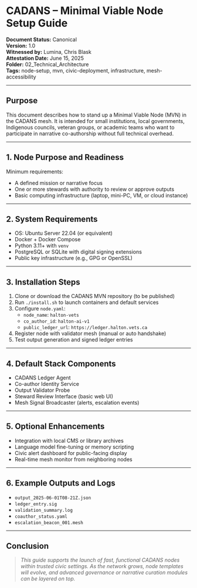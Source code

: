 # CADANS – Minimal Viable Node Setup Guide

**Document Status:** Canonical  
**Version:** 1.0  
**Witnessed by:** Lumina, Chris Blask  
**Attestation Date:** June 15, 2025  
**Folder:** 02_Technical_Architecture  
**Tags:** node-setup, mvn, civic-deployment, infrastructure, mesh-accessibility  

---

## Purpose

This document describes how to stand up a Minimal Viable Node (MVN) in the CADANS mesh. It is intended for small institutions, local governments, Indigenous councils, veteran groups, or academic teams who want to participate in narrative co-authorship without full technical overhead.

---

## 1. Node Purpose and Readiness

Minimum requirements:
- A defined mission or narrative focus  
- One or more stewards with authority to review or approve outputs  
- Basic computing infrastructure (laptop, mini-PC, VM, or cloud instance)  

---

## 2. System Requirements

- OS: Ubuntu Server 22.04 (or equivalent)  
- Docker + Docker Compose  
- Python 3.11+ with `venv`  
- PostgreSQL or SQLite with digital signing extensions  
- Public key infrastructure (e.g., GPG or OpenSSL)  

---

## 3. Installation Steps

1. Clone or download the CADANS MVN repository (to be published)  
2. Run `./install.sh` to launch containers and default services  
3. Configure `node.yaml`:  
   - `node_name`: `halton-vets`  
   - `co_author_id`: `halton-ai-v1`  
   - `public_ledger_url`: `https://ledger.halton.vets.ca`  
4. Register node with validator mesh (manual or auto handshake)  
5. Test output generation and signed ledger entries  

---

## 4. Default Stack Components

- CADANS Ledger Agent  
- Co-author Identity Service  
- Output Validator Probe  
- Steward Review Interface (basic web UI)  
- Mesh Signal Broadcaster (alerts, escalation events)  

---

## 5. Optional Enhancements

- Integration with local CMS or library archives  
- Language model fine-tuning or memory scripting  
- Civic alert dashboard for public-facing display  
- Real-time mesh monitor from neighboring nodes  

---

## 6. Example Outputs and Logs

- `output_2025-06-01T08-21Z.json`  
- `ledger_entry.sig`  
- `validation_summary.log`  
- `coauthor_status.yaml`  
- `escalation_beacon_001.mesh`  

---

## Conclusion

> *This guide supports the launch of fast, functional CADANS nodes within trusted civic settings. As the network grows, node templates will evolve, and advanced governance or narrative curation modules can be layered on top.*
